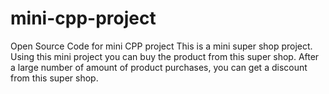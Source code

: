 # mini-cpp-project
Open Source Code for mini CPP project 
This is a mini super shop project. 
Using this mini project you can buy the product from this super shop. 
After a large number of amount of product purchases, you can get a discount from this super shop.
